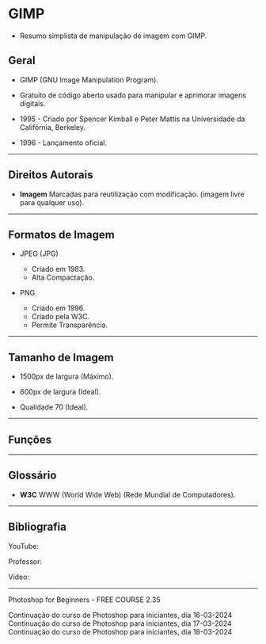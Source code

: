# GIMP
* Resumo simplista de manipulação de imagem com GIMP.

## Geral
* GIMP (GNU Image Manipulation Program).

* Gratuito de código aberto usado para manipular e aprimorar imagens digitais.

* 1995 - Criado por Spencer Kimball e Peter Mattis na Universidade da Califórnia, Berkeley.

* 1996 - Lançamento oficial.

---
## Direitos Autorais
* **Imagem** Marcadas para reutilização com modificação. (imagem livre para qualquer uso). 

---
## Formatos de Imagem
* JPEG (JPG)
  * Criado em 1983.
  * Alta Compactação.

* PNG
  * Criado em 1996.
  * Criado pela W3C.
  * Permite Transparência.

---
## Tamanho de Imagem
  * 1500px de largura (Máximo).
  
  * 600px de largura (Ideal).

  * Qualidade 70 (Ideal).

---
## Funções



---
## Glossário
  * **W3C** WWW (World Wide Web) (Rede Mundial de Computadores).

---
## Bibliografia

YouTube: 

Professor: 

Vídeo:

---

Photoshop for Beginners - FREE COURSE
2.35

Continuação do curso de Photoshop para iniciantes, dia 16-03-2024
Continuação do curso de Photoshop para iniciantes, dia 17-03-2024
Continuação do curso de Photoshop para iniciantes, dia 18-03-2024